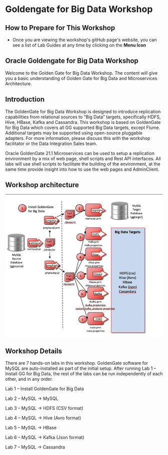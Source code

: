 # Goldengate for Big Data Workshop


## How to Prepare for This Workshop 

- Once you are viewing the workshop's gitHub page's website, you can see a list of Lab Guides at any time by clicking on the **Menu Icon**

## Oracle Goldengate for Big Data Workshop

Welcome to the Golden Gate for Big Data Workshop. The content will give you a basic understanding of Golden Gate for Big Data and Microservices Architecture.

## Introduction

The GoldenGate for Big Data Workshop is designed to introduce replication capabilities from relational sources to “Big Data” targets, specifically HDFS, Hive, HBase, Kafka and Cassandra. This workshop is based on GoldenGate for Big Data which covers all GG supported Big Data targets, except Flume. Additional targets may be supported using open-source pluggable adapters. For more information, please discuss this with the workshop facilitator or the Data Integration Sales team.

Oracle GoldenGate 21.1 Microservices can be used to setup a replication environment by a mix of web page, shell scripts and Rest API interfaces. All labs will use shell scripts to facilitate the building of the environment, at the same time provide insight into how to use the web pages and AdminClient.


## Workshop architecture

![](images/100/image110_1.png " ")


## Workshop Details

There are 7 hands-on labs in this workshop. GoldenGate software for MySQL are auto-installed as part of the initial setup. After running Lab 1 – Install GG for Big Data, the rest of the labs can be run independently of each other, and in any order.

Lab 1 – Install GoldenGate for Big Data 

Lab 2 – MySQL -> MySQL 

Lab 3  – MySQL -> HDFS (CSV format) 

Lab 4 – MySQL -> Hive (Avro format) 

Lab 5 – MySQL -> HBase

Lab 6 – MySQL -> Kafka (Json format) 

Lab 7 – MySQL -> Cassandra





